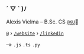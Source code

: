 ### ´ ▽ ` )ﾉ

Alexis Vielma – B.Sc. CS [`@KU`](https://ku.edu 'School Website')🌾

[`@`](mailto:contact@alexis.kr 'Contact Me') › [`/website`](https://alexis.kr 'Peronsal Website') › [`/linkedin`](https://www.linkedin.com/in/aelxxs/ 'LinkedIn')

–» `.js` `.ts` `.py`

